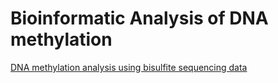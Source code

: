 # Bioinformatic Analysis of DNA methylation


[DNA methylation analysis using bisulfite sequencing data](https://compgenomr.github.io/book/bsseq.html)  
